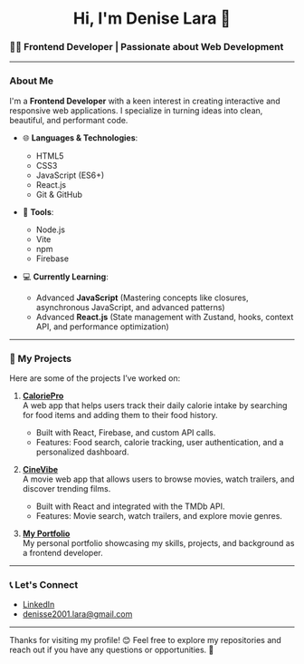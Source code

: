 <h1 align="center">Hi, I'm Denise Lara 👋</h1>

### 👩‍💻 Frontend Developer | Passionate about Web Development

---

### About Me
I'm a **Frontend Developer** with a keen interest in creating interactive and responsive web applications. I specialize in turning ideas into clean, beautiful, and performant code.

- 🌐 **Languages & Technologies**:
    - HTML5
    - CSS3
    - JavaScript (ES6+)
    - React.js
    - Git & GitHub

- 🚀 **Tools**:
    - Node.js
    - Vite
    - npm
    - Firebase

- 💻 **Currently Learning**:
    - Advanced **JavaScript** (Mastering concepts like closures, asynchronous JavaScript, and advanced patterns)
    - Advanced **React.js** (State management with Zustand, hooks, context API, and performance optimization)

---

### 🚀 My Projects
Here are some of the projects I’ve worked on:

1. **[CaloriePro](#)**  
   A web app that helps users track their daily calorie intake by searching for food items and adding them to their food history.  
   - Built with React, Firebase, and custom API calls.
   - Features: Food search, calorie tracking, user authentication, and a personalized dashboard.

2. **[CineVibe](#)**  
   A movie web app that allows users to browse movies, watch trailers, and discover trending films.  
   - Built with React and integrated with the TMDb API.
   - Features: Movie search, watch trailers, and explore movie genres.

3. **[My Portfolio](#)**  
   My personal portfolio showcasing my skills, projects, and background as a frontend developer.

---

### 📞 Let's Connect
- [LinkedIn](https://www.linkedin.com/in/denise-lara-925458320)
- denisse2001.lara@gmail.com

---

Thanks for visiting my profile! 😊 Feel free to explore my repositories and reach out if you have any questions or opportunities. 💬


<!--
**DeniseLara/DeniseLara** is a ✨ _special_ ✨ repository because its `README.md` (this file) appears on your GitHub profile.

Here are some ideas to get you started:

- 🔭 I’m currently working on ...
- 🌱 I’m currently learning ...
- 👯 I’m looking to collaborate on ...
- 🤔 I’m looking for help with ...
- 💬 Ask me about ...
- 📫 How to reach me: ...
- 😄 Pronouns: ...
- ⚡ Fun fact: ...
-->
